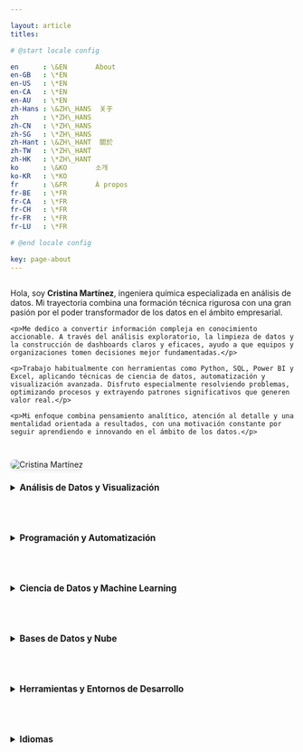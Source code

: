 ```yaml
---

layout: article
titles:

# @start locale config

en      : \&EN       About
en-GB   : \*EN
en-US   : \*EN
en-CA   : \*EN
en-AU   : \*EN
zh-Hans : \&ZH\_HANS  关于
zh      : \*ZH\_HANS
zh-CN   : \*ZH\_HANS
zh-SG   : \*ZH\_HANS
zh-Hant : \&ZH\_HANT  關於
zh-TW   : \*ZH\_HANT
zh-HK   : \*ZH\_HANT
ko      : \&KO       소개
ko-KR   : \*KO
fr      : \&FR       À propos
fr-BE   : \*FR
fr-CA   : \*FR
fr-CH   : \*FR
fr-FR   : \*FR
fr-LU   : \*FR

# @end locale config

key: page-about
---
```


<style>
  .about-container {
    display: flex;
    flex-wrap: wrap;
    gap: 2em;
    align-items: flex-start;
  }

  .about-text {
    flex: 1 1 60%;
    min-width: 300px;
  }

  .about-photo {
    flex: 1 1 30%;
    min-width: 200px;
  }

  .about-photo img {
    max-width: 100%;
    border-radius: 8px;
    box-shadow: 0 2px 6px rgba(0,0,0,0.1);
  }
</style>

<div class="about-container">
  <div class="about-text">
    <p>Hola, soy <strong>Cristina Martínez</strong>, ingeniera química especializada en análisis de datos. Mi trayectoria combina una formación técnica rigurosa con una gran pasión por el poder transformador de los datos en el ámbito empresarial.</p>

    <p>Me dedico a convertir información compleja en conocimiento accionable. A través del análisis exploratorio, la limpieza de datos y la construcción de dashboards claros y eficaces, ayudo a que equipos y organizaciones tomen decisiones mejor fundamentadas.</p>

    <p>Trabajo habitualmente con herramientas como Python, SQL, Power BI y Excel, aplicando técnicas de ciencia de datos, automatización y visualización avanzada. Disfruto especialmente resolviendo problemas, optimizando procesos y extrayendo patrones significativos que generen valor real.</p>

    <p>Mi enfoque combina pensamiento analítico, atención al detalle y una mentalidad orientada a resultados, con una motivación constante por seguir aprendiendo e innovando en el ámbito de los datos.</p>
  </div>

  <div class="about-photo">
    <img src="{{ '/assets/images/cristina.png' | relative_url }}" alt="Cristina Martínez">
  </div>
</div>


<style>
  details summary {
    font-weight: bold;
    cursor: pointer;
    margin-top: 1.5em;
    font-size: 1.1em;
  }

  details {
    margin-bottom: 5em;
  }

  details ul {
    margin-top: 0.5em;
  }
</style>

<details>
  <summary>Análisis de Datos y Visualización</summary>
  <ul>
    <li>Power BI: modelado de datos, DAX, visualizaciones</li>
    <li>Excel avanzado: Power Query, tablas dinámicas, macros</li>
    <li>Power Automate para flujos de trabajo</li>
    <li>Visualización con Python: Matplotlib, Seaborn, Plotly, Folium, Streamlit</li>
  </ul>
</details>

<details>
  <summary>Programación y Automatización</summary>
  <ul>
    <li>Python (pandas, numpy, scikit-learn, openpyxl)</li>
    <li>SQL (consultas complejas, joins, subconsultas, agregaciones)</li>
    <li>Bash básico</li>
    <li>Web scraping: BeautifulSoup, Selenium</li>
    <li>Consumo de APIs: JSON, XML</li>
  </ul>
</details>

<details>
  <summary>Ciencia de Datos y Machine Learning</summary>
  <ul>
    <li>Modelos supervisados: regresión, clasificación, árboles de decisión, Random Forest</li>
    <li>Modelos no supervisados: K-means, PCA</li>
    <li>Validación cruzada, GridSearchCV</li>
    <li>Procesamiento de lenguaje natural (NLP básico)</li>
    <li>Análisis de series temporales</li>
    <li>Redes neuronales (introducción a CNN y autoencoders)</li>
  </ul>
</details>

<details>
  <summary>Bases de Datos y Nube</summary>
  <ul>
    <li>Gestión y limpieza de datos en SQL Server</li>
    <li>Introducción a entornos cloud: AWS, Azure, Hadoop y Spark</li>
  </ul>
</details>

<details>
  <summary>Herramientas y Entornos de Desarrollo</summary>
  <ul>
    <li>Jupyter Notebooks, PyCharm, Visual Studio Code, Anaconda</li>
    <li>Control de versiones con Git y GitHub</li>
  </ul>
</details>

<details>
  <summary>Idiomas</summary>
  <ul>
    <li>Español: Nativo</li>
    <li>Inglés: Nivel B2 (EOI – Escuela Oficial de Idiomas)</li>
  </ul>
</details>
